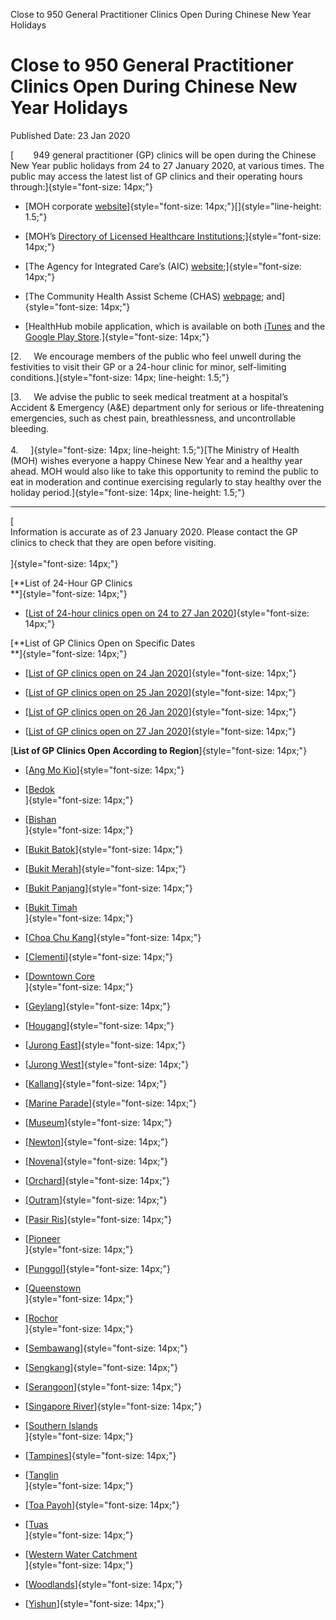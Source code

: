 Close to 950 General Practitioner Clinics Open During Chinese New Year
Holidays

Close to 950 General Practitioner Clinics Open During Chinese New Year Holidays
===============================================================================

Published Date: 23 Jan 2020

[        949 general practitioner (GP) clinics will be open during the
Chinese New Year public holidays from 24 to 27 January 2020, at various
times. The public may access the latest list of GP clinics and their
operating hours through:]{style="font-size: 14px;"}

-   [MOH corporate
    [website](http://www.moh.gov.sg/news-highlights/details/close-to-950-general-practitioner-clinics-open-during-chinese-new-year-holidays)]{style="font-size: 14px;"}[]{style="line-height: 1.5;"}

<!-- -->

-   [MOH’s [Directory of Licensed Healthcare
    Institutions](http://hcidirectory.sg/hcidirectory/clinic.do?task=load);]{style="font-size: 14px;"}

-   [The Agency for Integrated Care’s (AIC)
    [website](https://www.aic.sg);]{style="font-size: 14px;"}

-   [The Community Health Assist Scheme (CHAS)
    [webpage](http://www.chas.sg/); and]{style="font-size: 14px;"}

-   [HealthHub mobile application, which is available on both
    [iTunes](https://itunes.apple.com/sg/app/healthhub-sg/id1034200875?mt=8)
    and the [Google Play
    Store](https://play.google.com/store/apps/details?id=sg.gov.hpb.healthhub).]{style="font-size: 14px;"}

[2.     We encourage members of the public who feel unwell during the
festivities to visit their GP or a 24-hour clinic for minor,
self-limiting conditions.]{style="font-size: 14px; line-height: 1.5;"}

[3.     We advise the public to seek medical treatment at a hospital’s
Accident & Emergency (A&E) department only for serious or
life-threatening emergencies, such as chest pain, breathlessness, and
uncontrollable bleeding.\
\
4.     ]{style="font-size: 14px; line-height: 1.5;"}[The Ministry of
Health (MOH) wishes everyone a happy Chinese New Year and a healthy year
ahead. MOH would also like to take this opportunity to remind the public
to eat in moderation and continue exercising regularly to stay healthy
over the holiday period.]{style="font-size: 14px; line-height: 1.5;"}

------------------------------------------------------------------------

[\
Information is accurate as of 23 January 2020. Please contact the GP
clinics to check that they are open before visiting.\
\
]{style="font-size: 14px;"}

[**List of 24-Hour GP Clinics\
**]{style="font-size: 14px;"}

-   [[List of 24-hour clinics open on 24 to 27 Jan
    2020](/docs/librariesprovider5/default-document-library/list-of-24-hour-clinics-open-on-24-to-27-jan-2020.pdf?sfvrsn=7af3845e_0 "List of 24-hour clinics open on 24 to 27 Jan 2020")]{style="font-size: 14px;"}

[**List of GP Clinics Open on Specific Dates\
**]{style="font-size: 14px;"}

-   [[List of GP clinics open on 24 Jan
    2020](/docs/librariesprovider5/default-document-library/list-of-gp-clinics-open-on-24-jan-2020.pdf?sfvrsn=d01853f3_0 "List of GP clinics open on 24 Jan 2020")]{style="font-size: 14px;"}

-   [[List of GP clinics open on 25 Jan
    2020](/docs/librariesprovider5/default-document-library/list-of-gp-clinics-open-on-25-jan-2020.pdf?sfvrsn=68316a1_0 "List of GP clinics open on 25 Jan 2020")]{style="font-size: 14px;"}

-   [[List of GP clinics open on 26 Jan
    2020](/docs/librariesprovider5/default-document-library/list-of-gp-clinics-open-on-26-jan-2020.pdf?sfvrsn=917f1c57_0 "List of GP clinics open on 26 Jan 2020")]{style="font-size: 14px;"}

-   [[List of GP clinics open on 27 Jan
    2020](/docs/librariesprovider5/default-document-library/list-of-gp-clinics-open-on-27-jan-2020.pdf?sfvrsn=12357051_0 "List of GP clinics open on 27 Jan 2020")]{style="font-size: 14px;"}

[**List of GP Clinics Open According to
Region**]{style="font-size: 14px;"}

-   [[Ang Mo
    Kio](/docs/librariesprovider5/default-document-library/ang-mo-kio86dce5d0e69e4039a925e4166ea42bb7.pdf?sfvrsn=51cf0a7c_0 "Ang Mo Kio")]{style="font-size: 14px;"}

-   [[Bedok](/docs/librariesprovider5/default-document-library/bedokfc6a075e139545b0a3adf223966d3b75.pdf?sfvrsn=74eb04fe_0 "Bedok")\
    ]{style="font-size: 14px;"}

-   [[Bishan](/docs/librariesprovider5/default-document-library/bishane90ff31e620543ff9f0d44e49e06d4b1.pdf?sfvrsn=37f7bef0_0 "Bishan")\
    ]{style="font-size: 14px;"}

-   [[Bukit
    Batok](/docs/librariesprovider5/default-document-library/bukit-batokb7fdb3e6098e47f781682f4d2ffe5834.pdf?sfvrsn=155ddec1_0 "Bukit Batok")]{style="font-size: 14px;"}

-   [[Bukit
    Merah](/docs/librariesprovider5/default-document-library/bukit-merah815bd7b296854978ab845ba3ff11e6b2.pdf?sfvrsn=e30578b8_0 "Bukit Merah")]{style="font-size: 14px;"}

-   [[Bukit
    Panjang](/docs/librariesprovider5/default-document-library/bukit-panjang5d3d9ca2280741e99cf8df51830dfcba.pdf?sfvrsn=f75ca245_0 "Bukit Panjang")]{style="font-size: 14px;"}

-   [[Bukit
    Timah](/docs/librariesprovider5/default-document-library/bukit-timah.pdf?sfvrsn=9c8afe7c_0 "Bukit Timah")\
    ]{style="font-size: 14px;"}

-   [[Choa Chu
    Kang](/docs/librariesprovider5/default-document-library/choa-chu-kangf3cc591687844979b8668969733553b7.pdf?sfvrsn=6f43d205_0 "Choa Chu Kang")]{style="font-size: 14px;"}

-   [[Clementi](/docs/librariesprovider5/default-document-library/clementic52193d172584f1a8728c60037e2126f.pdf?sfvrsn=9e8dd983_0 "Clementi")]{style="font-size: 14px;"}

-   [[Downtown
    Core](/docs/librariesprovider5/default-document-library/downtown-core.pdf?sfvrsn=c2084f85_0 "Downtown Core")\
    ]{style="font-size: 14px;"}

-   [[Geylang](/docs/librariesprovider5/default-document-library/geylang0b72d19c16bd45838fbf43b894174335.pdf?sfvrsn=54c22044_0 "Geylang")]{style="font-size: 14px;"}

-   [[Hougang](/docs/librariesprovider5/default-document-library/hougangede0add85ea64f36a3b822caca82bc18.pdf?sfvrsn=54b9fa_0 "Hougang")]{style="font-size: 14px;"}

-   [[Jurong
    East](/docs/librariesprovider5/default-document-library/jurong-east4e2cf90edc3c482d9e69b05423ae6f7e.pdf?sfvrsn=19910034_0 "JURONG EAST")]{style="font-size: 14px;"}

-   [[Jurong
    West](/docs/librariesprovider5/default-document-library/jurong-westd5a8fe092efc4928b8291af591615b78.pdf?sfvrsn=fab57e86_0 "Jurong West")]{style="font-size: 14px;"}

-   [[Kallang](/docs/librariesprovider5/default-document-library/kallang95065cfffcd04e908ebbffebd074093e.pdf?sfvrsn=38a9109_0 "Kallang")]{style="font-size: 14px;"}

-   [[](/docs/librariesprovider5/default-document-library/marine-parade28fc812ee65f4564b21c09ca03427dea.pdf?sfvrsn=b6870597_0)[](/docs/librariesprovider5/default-document-library/marine-parade28fc812ee65f4564b21c09ca03427dea.pdf?sfvrsn=b6870597_0)[Marine
    Parade](/docs/librariesprovider5/default-document-library/marine-parade59d51ae40eb6460d82d2da758ed98aeb.pdf?sfvrsn=803b79b0_0 "Marine Parade")]{style="font-size: 14px;"}

-   [[Museum](/docs/librariesprovider5/default-document-library/museum.pdf?sfvrsn=594ae29f_0 "Museum")]{style="font-size: 14px;"}

-   [[Newton](/docs/librariesprovider5/default-document-library/newton.pdf?sfvrsn=202d2351_0 "Newton")]{style="font-size: 14px;"}

-   [[Novena](/docs/librariesprovider5/default-document-library/novena1a17b21b4bc44d2289ffce0c1a323fb4.pdf?sfvrsn=d56365c3_0 "Novena")]{style="font-size: 14px;"}

-   [[Orchard](/docs/librariesprovider5/default-document-library/orchard06b2977435ef4849997a61fdb7510d77.pdf?sfvrsn=cfe0e6db_0 "Orchard")]{style="font-size: 14px;"}

-   [[Outram](/docs/librariesprovider5/default-document-library/outram2b6d714092e444f29609b7341719c103.pdf?sfvrsn=ad3429b3_0 "Outram")]{style="font-size: 14px;"}

-   [[Pasir
    Ris](/docs/librariesprovider5/default-document-library/pasir-ris4f0ed763d92c4fd7b353bb62e4a024bf.pdf?sfvrsn=60cc22f1_0 "Pasir Ris")]{style="font-size: 14px;"}

-   [[Pioneer](/docs/librariesprovider5/default-document-library/pioneer.pdf?sfvrsn=1798ebb2_0 "Pioneer")\
    ]{style="font-size: 14px;"}

-   [[Punggol](/docs/librariesprovider5/default-document-library/punggol.pdf?sfvrsn=6e4906bb_0 "Punggol")]{style="font-size: 14px;"}

-   [[Queenstown](/docs/librariesprovider5/default-document-library/queenstown.pdf?sfvrsn=70bb0f50_0 "Queenstown")\
    ]{style="font-size: 14px;"}

-   [[Rochor](/docs/librariesprovider5/default-document-library/rochor.pdf?sfvrsn=7e12148c_0 "Rochor")\
    ]{style="font-size: 14px;"}

-   [[Sembawang](/docs/librariesprovider5/default-document-library/sembawangdc61532652254f28b9782f71d4a56729.pdf?sfvrsn=b40ad714_0 "Sembawang")]{style="font-size: 14px;"}

-   [[Sengkang](/docs/librariesprovider5/default-document-library/sengkang.pdf?sfvrsn=c6afdadf_0 "Sengkang")]{style="font-size: 14px;"}

-   [[Serangoon](/docs/librariesprovider5/default-document-library/serangoonffca4eade668495592f1374eedf55bb3.pdf?sfvrsn=3913f660_0 "Serangoon")]{style="font-size: 14px;"}

-   [[Singapore
    River](/docs/librariesprovider5/default-document-library/singapore-river.pdf?sfvrsn=7ac57c19_0 "Singapore River")]{style="font-size: 14px;"}

-   [[Southern
    Islands](/docs/librariesprovider5/default-document-library/southern-islands.pdf?sfvrsn=a9d7a7c0_0 "Southern Islands")\
    ]{style="font-size: 14px;"}

-   [[Tampines](/docs/librariesprovider5/default-document-library/tampines1a7435bcdb614b3e9200cf9d65e0793c.pdf?sfvrsn=84dbbc_0 "Tampines")]{style="font-size: 14px;"}

-   [[Tanglin](/docs/librariesprovider5/default-document-library/tanglind17f2922645144c192e19aefe183e182.pdf?sfvrsn=28aefcfb_0 "Tanglin")\
    ]{style="font-size: 14px;"}

-   [[Toa
    Payoh](/docs/librariesprovider5/default-document-library/toa-payoh34e4c0e88e94489a91cd1f0d63457adc.pdf?sfvrsn=d8a08a52_0 "Toa Payoh")]{style="font-size: 14px;"}

-   [[Tuas](/docs/librariesprovider5/default-document-library/tuas507e8711a33642d2b5295453e49f83ce.pdf?sfvrsn=864a72b7_0 "Tuas")\
    ]{style="font-size: 14px;"}

-   [[Western Water
    Catchment](/docs/librariesprovider5/default-document-library/western-water-catchment65915fe481124c8685c6541b8bc71b36.pdf?sfvrsn=5c037ffe_0 "WESTERN WATER CATCHMENT")\
    ]{style="font-size: 14px;"}

-   [[Woodlands](/docs/librariesprovider5/default-document-library/woodlandsada2469adf134f4b945e665ff2345d53.pdf?sfvrsn=6017db18_0 "Woodlands")]{style="font-size: 14px;"}

-   [[Yishun](/docs/librariesprovider5/default-document-library/yishun3f330e8824f04afeb8e7b758b4093bcb.pdf?sfvrsn=3820ec24_0 "Yishun")]{style="font-size: 14px;"}



